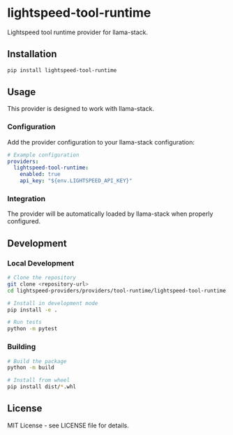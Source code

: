 # lightspeed-tool-runtime

Lightspeed tool runtime provider for llama-stack.

## Installation

```bash
pip install lightspeed-tool-runtime
```

## Usage

This provider is designed to work with llama-stack.

### Configuration

Add the provider configuration to your llama-stack configuration:

```yaml
# Example configuration
providers:
  lightspeed-tool-runtime:
    enabled: true
    api_key: "${env.LIGHTSPEED_API_KEY}"
```

### Integration

The provider will be automatically loaded by llama-stack when properly configured.

## Development

### Local Development

```bash
# Clone the repository
git clone <repository-url>
cd lightspeed-providers/providers/tool-runtime/lightspeed-tool-runtime

# Install in development mode
pip install -e .

# Run tests
python -m pytest
```

### Building

```bash
# Build the package
python -m build

# Install from wheel
pip install dist/*.whl
```

## License

MIT License - see LICENSE file for details. 